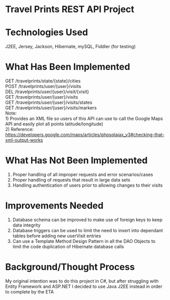 # Travel Prints REST API Project

# Technologies Used
J2EE, Jersey, Jackson, Hibernate, mySQL, Fiddler (for testing)

# What Has Been Implemented
GET 	/travelprints/state/{state}/cities	<br/>
POST 	/travelprints/user/{user}/visits	<br/>
DEL 	/travelprints/user/{user}/visit/{visit}	<br/>
GET 	/travelprints/user/{user}/visits	<br/>
GET 	/travelprints/user/{user}/visits/states	<br/>
GET		/travelprints/user/{user}/visits/markers	<br/>
	Note: <br/>
		1) Provides an XML file so users of this API can use to call 
		   the Google Maps API and easily plot all points latitude/longitude) <br/>
		2) Reference: https://developers.google.com/maps/articles/phpsqlajax_v3#checking-that-xml-output-works


# What Has Not Been Implemented
1) Proper handling of all improper requests and error scenarios/cases <br/>
2) Proper handling of requests that result in large data sets	<br/>
3) Handling authentication of users prior to allowing changes to their visits	<br/>


# Improvements Needed
1) Database schema can be improved to make use of foreign keys to keep data integrity <br/>
2) Database triggers can be used to limit the need to insert into dependant tables before adding new userVisit entries <br/>
3) Can use a Template Method Design Pattern in all the DAO Objects to limit the code duplication of Hibernate database calls <br/>


# Background/Thought Process
My original intention was to do this project in C#, but after struggling with Entity Framework and ASP.NET I decided to use Java J2EE instead in order to complete by the ETA


